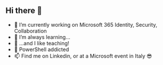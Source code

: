 ## Hi there 👋
- 🔭 I’m currently working on Microsoft 365 Identity, Security, Collaboration
- 🌱 I’m always learning...
- 👯 ...and I like teaching!
- :ninja: PowerShell addicted
- 📫 Find me on Linkedin, or at a Microsoft event in Italy 😎
<!--
**alexappiani/alexappiani** is a ✨ _special_ ✨ repository because its `README.md` (this file) appears on your GitHub profile.

Here are some ideas to get you started:

- 🔭 I’m currently working on ...
- 🌱 I’m currently learning ...
- 👯 I’m looking to collaborate on ...
- 🤔 I’m looking for help with ...
- 💬 Ask me about ...
- 📫 How to reach me: ...
- 😄 Pronouns: ...
- ⚡ Fun fact: ...
-->
